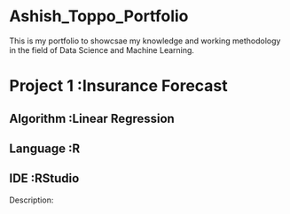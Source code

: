 # Ashish_Toppo_Portfolio
This is my portfolio to showcsae my knowledge and working methodology in the field of Data Science and Machine Learning.

# Project 1  :Insurance Forecast 
## Algorithm :Linear Regression
## Language  :R
## IDE       :RStudio

Description:
